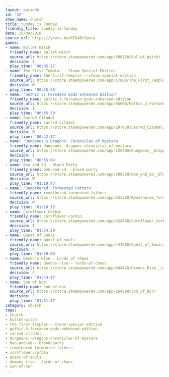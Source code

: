 ```yaml
---
layout: episode
id: '32'
show_name: church
title: Sunday is Funday
friendly_title: sunday-is-funday
date: 29/04/2018
source_url: https://youtu.be/KFK4BrSgecg
games:
- name: Bullet Witch
  friendly_name: bullet-witch
  source_url: https://store.steampowered.com/app/696180/Bullet_Witch/
  decision: I
  play_time: '00:05:27'
- name: The First Templar - Steam Special Edition
  friendly_name: the-first-templar---steam-special-edition
  source_url: https://store.steampowered.com/app/57680/The_First_Templar__Steam_Special_Edition/
  decision: W
  play_time: '00:25:26'
- name: 'Gothic 3: Forsaken Gods Enhanced Edition'
  friendly_name: gothic-3-forsaken-gods-enhanced-edition
  source_url: https://store.steampowered.com/app/65600/Gothic_3_Forsaken_Gods_Enhanced_Edition/
  decision: I
  play_time: '00:35:39'
- name: Sacred Citadel
  friendly_name: sacred-citadel
  source_url: https://store.steampowered.com/app/207930/Sacred_Citadel/
  decision: W
  play_time: '00:42:17'
- name: 'Dungeons & Dragons: Chronicles of Mystara'
  friendly_name: dungeons--dragons-chronicles-of-mystara
  source_url: https://store.steampowered.com/app/229480/Dungeons__Dragons_Chronicles_of_Mystara/
  decision: I
  play_time: '00:55:04'
- name: Ben and Ed - Blood Party
  friendly_name: ben-and-ed---blood-party
  source_url: https://store.steampowered.com/app/500260/Ben_and_Ed__Blood_Party/
  decision: W
  play_time: '01:10:43'
- name: 'Remothered: Tormented Fathers'
  friendly_name: remothered-tormented-fathers
  source_url: https://store.steampowered.com/app/633360/Remothered_Tormented_Fathers/
  decision: W
  play_time: '01:18:13'
- name: Cornflower Corbin
  friendly_name: cornflower-corbin
  source_url: https://store.steampowered.com/app/624780/Cornflower_Corbin/
  decision: I
  play_time: '01:34:59'
- name: Quest of Souls
  friendly_name: quest-of-souls
  source_url: https://store.steampowered.com/app/441560/Quest_of_Souls/
  decision: F
  play_time: '01:39:00'
- name: Demon's Rise - Lords of Chaos
  friendly_name: demons-rise---lords-of-chaos
  source_url: https://store.steampowered.com/app/844420/Demons_Rise__Lords_of_Chaos/
  decision: F
  play_time: '01:44:47'
- name: Son of Nor
  friendly_name: son-of-nor
  source_url: https://store.steampowered.com/app/264000/Son_of_Nor/
  decision: F
  play_time: '01:51:57'
category: church
tags:
- church
- bullet-witch
- the-first-templar---steam-special-edition
- gothic-3-forsaken-gods-enhanced-edition
- sacred-citadel
- dungeons--dragons-chronicles-of-mystara
- ben-and-ed---blood-party
- remothered-tormented-fathers
- cornflower-corbin
- quest-of-souls
- demons-rise---lords-of-chaos
- son-of-nor
---
```

